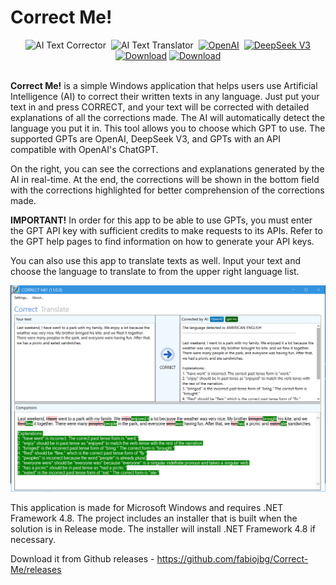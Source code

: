 # Correct Me! 

<div align="center" style="text-align: center;">
 <img alt="AI Text Corrector" src="https://img.shields.io/badge/AI-Text Corrector-blue?style=flat" />&nbsp;
 <img alt="AI Text Translator" src="https://img.shields.io/badge/AI-Text Translator-blue?style=flat" />&nbsp;
 <a href="https://www.openai.com" target="_blank"><img alt="OpenAI" src="https://img.shields.io/badge/Open-AI-blue?style=flat" /></a>&nbsp;
 <a href="https://www.deepseek.com" target="_blank"><img alt="DeepSeek V3" src="https://img.shields.io/badge/DeepSeek_V3-AI-blue?style=flat" /></a><br>
 <a href="https://github.com/fabiojbg/Correct-Me/releases/tag/1.1.0"><img alt="Download" src="https://img.shields.io/badge/Download-v1.1.0-green?style=flat" /></a>
 <a href="https://www.paypal.com/donate/?business=G47L9N4UW8C2C&no_recurring=1&item_name=Thank+you+%21%21%21&currency_code=USD"><img alt="Download" src="https://img.shields.io/badge/Buy_me_a_beer-👍  😊  👍-yellow?style=flat" /></a>
</div>
<br>

**Correct Me!** is a simple Windows application that helps users use Artificial Intelligence (AI) to correct their written texts in any language. Just put your text in and press CORRECT, and your text will be corrected with detailed explanations of all the corrections made. The AI will automatically detect the language you put it in. This tool allows you to choose which GPT to use. The supported GPTs are OpenAI, DeepSeek V3, and GPTs with an API compatible with OpenAI's ChatGPT.

On the right, you can see the corrections and explanations generated by the AI in real-time. At the end, the corrections will be shown in the bottom field with the corrections highlighted for better comprehension of the corrections made.

**IMPORTANT!** In order for this app to be able to use GPTs, you must enter the GPT API key with sufficient credits to make requests to its APIs. Refer to the GPT help pages to find information on how to generate your API keys.

You can also use this app to translate texts as well. Input your text and choose the language to translate to from the upper right language list.


![alt text](./Images/AppSample.png)

This application is made for Microsoft Windows and requires .NET Framework 4.8. The project includes an installer that is built when the solution is in Release mode. The installer will install .NET Framework 4.8 if necessary.

Download it from Github releases - https://github.com/fabiojbg/Correct-Me/releases



